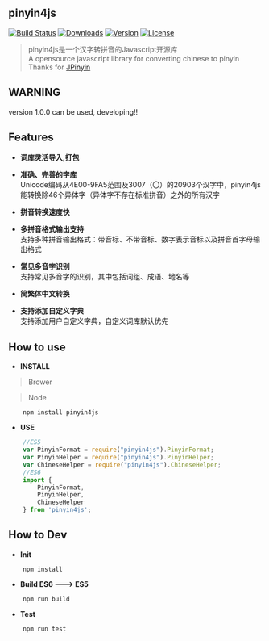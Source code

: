 ## pinyin4js
<a href="https://circleci.com/gh/superbiger/pinyin4js/master"><img src="https://img.shields.io/circleci/project/superbiger/pinyin4js/master.svg" alt="Build Status"></a>
<a href="https://www.npmjs.com/package/pinyin4js"><img src="https://img.shields.io/npm/dt/pinyin4js.svg" alt="Downloads"></a>
<a href="https://www.npmjs.com/package/pinyin4js"><img src="https://img.shields.io/npm/v/pinyin4js.svg" alt="Version"></a>
<a href="https://www.npmjs.com/package/pinyin4js"><img src="https://img.shields.io/npm/l/pinyin4js.svg" alt="License"></a>
> pinyin4js是一个汉字转拼音的Javascript开源库  
> A opensource javascript library for converting chinese to pinyin  
Thanks for [JPinyin](https://github.com/stuxuhai/jpinyin)  
## WARNING
version 1.0.0 can be used, developing!!

## Features

* **词库灵活导入,打包**   
 
* **准确、完善的字库**  
Unicode编码从4E00-9FA5范围及3007（〇）的20903个汉字中，pinyin4js能转换除46个异体字（异体字不存在标准拼音）之外的所有汉字  

* **拼音转换速度快**  

* **多拼音格式输出支持**  
支持多种拼音输出格式：带音标、不带音标、数字表示音标以及拼音首字母输出格式  

* **常见多音字识别**  
支持常见多音字的识别，其中包括词组、成语、地名等  

* **简繁体中文转换**  

* **支持添加自定义字典**  
支持添加用户自定义字典，自定义词库默认优先

## How to use

* **INSTALL**
> Brower

> Node
```
    npm install pinyin4js
```

* **USE**
```javascript
    //ES5
    var PinyinFormat = require("pinyin4js").PinyinFormat;
    var PinyinHelper = require("pinyin4js").PinyinHelper;
    var ChineseHelper = require("pinyin4js").ChineseHelper;
    //ES6
    import {
        PinyinFormat,
        PinyinHelper,
        ChineseHelper
    } from 'pinyin4js';
```
## How to Dev

* **Init**
```
    npm install
```
* **Build ES6 ---> ES5**
```
    npm run build
```
* **Test**
```
    npm run test
```
